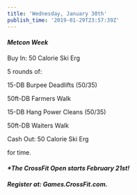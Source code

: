```yaml
---
title: 'Wednesday, January 30th'
publish_time: '2019-01-29T23:57:39Z'
---
```


#### *Metcon Week*

Buy In: 50 Calorie Ski Erg

5 rounds of:

15-DB Burpee Deadlifts (50/35)

50ft-DB Farmers Walk

15-DB Hang Power Cleans (50/35)

50ft-DB Waiters Walk

Cash Out: 50 Calorie Ski Erg

for time.

#### ***\*The CrossFit Open starts February 21st!***

#### ***Register at: Games.CrossFit.com.***
